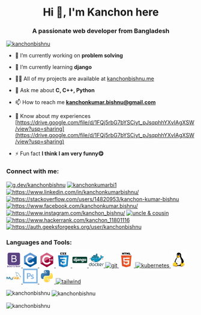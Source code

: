 <h1 align="center">Hi 👋, I'm Kanchon here</h1>
<h3 align="center">A passionate web developer from Bangladesh</h3>

<p align="left"> <a href="https://github.com/ryo-ma/github-profile-trophy"><img src="https://github-profile-trophy.vercel.app/?username=kanchonbishnu" alt="kanchonbishnu" /></a> </p>

- 🔭 I’m currently working on **problem solving**

- 🌱 I’m currently learning **django**

- 👨‍💻 All of my projects are available at [kanchonbishnu.me](kanchonbishnu.me)

- 💬 Ask me about **C, C++, Python**

- 📫 How to reach me **kanchonkumar.bishnu@gmail.com**

- 📄 Know about my experiences [https://drive.google.com/file/d/1FQj5rbG7bYSCiyt_pJsqphhYXvIAgXSW/view?usp=sharing](https://drive.google.com/file/d/1FQj5rbG7bYSCiyt_pJsqphhYXvIAgXSW/view?usp=sharing)

- ⚡ Fun fact **I think I am very funny😋**

<h3 align="left">Connect with me:</h3>
<p align="left">
<a href="https://dev.to/g.dev/kanchonbishnu" target="blank"><img align="center" src="https://raw.githubusercontent.com/rahuldkjain/github-profile-readme-generator/master/src/images/icons/Social/devto.svg" alt="g.dev/kanchonbishnu" height="30" width="40" /></a>
<a href="https://twitter.com/kanchonkumarbi1" target="blank"><img align="center" src="https://raw.githubusercontent.com/rahuldkjain/github-profile-readme-generator/master/src/images/icons/Social/twitter.svg" alt="kanchonkumarbi1" height="30" width="40" /></a>
<a href="https://linkedin.com/in/https://www.linkedin.com/in/kanchonkumarbishnu/" target="blank"><img align="center" src="https://raw.githubusercontent.com/rahuldkjain/github-profile-readme-generator/master/src/images/icons/Social/linked-in-alt.svg" alt="https://www.linkedin.com/in/kanchonkumarbishnu/" height="30" width="40" /></a>
<a href="https://stackoverflow.com/users/https://stackoverflow.com/users/14820953/kanchon-kumar-bishnu" target="blank"><img align="center" src="https://raw.githubusercontent.com/rahuldkjain/github-profile-readme-generator/master/src/images/icons/Social/stack-overflow.svg" alt="https://stackoverflow.com/users/14820953/kanchon-kumar-bishnu" height="30" width="40" /></a>
<a href="https://fb.com/https://www.facebook.com/kanchonkumar.bishnu/" target="blank"><img align="center" src="https://raw.githubusercontent.com/rahuldkjain/github-profile-readme-generator/master/src/images/icons/Social/facebook.svg" alt="https://www.facebook.com/kanchonkumar.bishnu/" height="30" width="40" /></a>
<a href="https://instagram.com/https://www.instagram.com/kanchon_bishnu/" target="blank"><img align="center" src="https://raw.githubusercontent.com/rahuldkjain/github-profile-readme-generator/master/src/images/icons/Social/instagram.svg" alt="https://www.instagram.com/kanchon_bishnu/" height="30" width="40" /></a>
<a href="https://www.youtube.com/c/uncle & cousin" target="blank"><img align="center" src="https://raw.githubusercontent.com/rahuldkjain/github-profile-readme-generator/master/src/images/icons/Social/youtube.svg" alt="uncle & cousin" height="30" width="40" /></a>
<a href="https://www.hackerrank.com/https://www.hackerrank.com/kanchon_11801116" target="blank"><img align="center" src="https://raw.githubusercontent.com/rahuldkjain/github-profile-readme-generator/master/src/images/icons/Social/hackerrank.svg" alt="https://www.hackerrank.com/kanchon_11801116" height="30" width="40" /></a>
<a href="https://auth.geeksforgeeks.org/user/https://auth.geeksforgeeks.org/user/kanchonbishnu" target="blank"><img align="center" src="https://raw.githubusercontent.com/rahuldkjain/github-profile-readme-generator/master/src/images/icons/Social/geeks-for-geeks.svg" alt="https://auth.geeksforgeeks.org/user/kanchonbishnu" height="30" width="40" /></a>
</p>

<h3 align="left">Languages and Tools:</h3>
<p align="left"> <a href="https://getbootstrap.com" target="_blank" rel="noreferrer"> <img src="https://raw.githubusercontent.com/devicons/devicon/master/icons/bootstrap/bootstrap-plain-wordmark.svg" alt="bootstrap" width="40" height="40"/> </a> <a href="https://www.cprogramming.com/" target="_blank" rel="noreferrer"> <img src="https://raw.githubusercontent.com/devicons/devicon/master/icons/c/c-original.svg" alt="c" width="40" height="40"/> </a> <a href="https://www.w3schools.com/cpp/" target="_blank" rel="noreferrer"> <img src="https://raw.githubusercontent.com/devicons/devicon/master/icons/cplusplus/cplusplus-original.svg" alt="cplusplus" width="40" height="40"/> </a> <a href="https://www.w3schools.com/css/" target="_blank" rel="noreferrer"> <img src="https://raw.githubusercontent.com/devicons/devicon/master/icons/css3/css3-original-wordmark.svg" alt="css3" width="40" height="40"/> </a> <a href="https://www.djangoproject.com/" target="_blank" rel="noreferrer"> <img src="https://raw.githubusercontent.com/devicons/devicon/master/icons/django/django-original.svg" alt="django" width="40" height="40"/> </a> <a href="https://www.docker.com/" target="_blank" rel="noreferrer"> <img src="https://raw.githubusercontent.com/devicons/devicon/master/icons/docker/docker-original-wordmark.svg" alt="docker" width="40" height="40"/> </a> <a href="https://git-scm.com/" target="_blank" rel="noreferrer"> <img src="https://www.vectorlogo.zone/logos/git-scm/git-scm-icon.svg" alt="git" width="40" height="40"/> </a> <a href="https://www.w3.org/html/" target="_blank" rel="noreferrer"> <img src="https://raw.githubusercontent.com/devicons/devicon/master/icons/html5/html5-original-wordmark.svg" alt="html5" width="40" height="40"/> </a> <a href="https://kubernetes.io" target="_blank" rel="noreferrer"> <img src="https://www.vectorlogo.zone/logos/kubernetes/kubernetes-icon.svg" alt="kubernetes" width="40" height="40"/> </a> <a href="https://www.linux.org/" target="_blank" rel="noreferrer"> <img src="https://raw.githubusercontent.com/devicons/devicon/master/icons/linux/linux-original.svg" alt="linux" width="40" height="40"/> </a> <a href="https://www.mysql.com/" target="_blank" rel="noreferrer"> <img src="https://raw.githubusercontent.com/devicons/devicon/master/icons/mysql/mysql-original-wordmark.svg" alt="mysql" width="40" height="40"/> </a> <a href="https://www.photoshop.com/en" target="_blank" rel="noreferrer"> <img src="https://raw.githubusercontent.com/devicons/devicon/master/icons/photoshop/photoshop-line.svg" alt="photoshop" width="40" height="40"/> </a> <a href="https://www.python.org" target="_blank" rel="noreferrer"> <img src="https://raw.githubusercontent.com/devicons/devicon/master/icons/python/python-original.svg" alt="python" width="40" height="40"/> </a> <a href="https://tailwindcss.com/" target="_blank" rel="noreferrer"> <img src="https://www.vectorlogo.zone/logos/tailwindcss/tailwindcss-icon.svg" alt="tailwind" width="40" height="40"/> </a> </p>

<p><img align="left" src="https://github-readme-stats.vercel.app/api/top-langs?username=kanchonbishnu&show_icons=true&locale=en&layout=compact" alt="kanchonbishnu" /></p>

<p>&nbsp;<img align="center" src="https://github-readme-stats.vercel.app/api?username=kanchonbishnu&show_icons=true&locale=en" alt="kanchonbishnu" /></p>

<p><img align="center" src="https://github-readme-streak-stats.herokuapp.com/?user=kanchonbishnu&" alt="kanchonbishnu" /></p>
